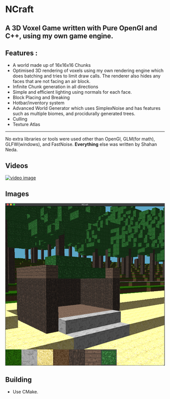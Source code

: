 # NCraft
## A 3D Voxel Game written with Pure OpenGl and C++, using my own game engine.

## Features :
* A world made up of 16x16x16 Chunks
* Optimised 3D rendering of voxels using my own rendering engine which does batching and tries to limit draw calls. The renderer also hides any faces that are not facing an air block.  
* Infinite Chunk generation in all directions
* Simple and efficient lighting using normals for each face.
* Block Placing and Breaking
* Hotbar/inventory system
* Advanced World Generator which uses SimplexNoise and has features such as multiple biomes, and procidurally generated trees.
* Culling
* Texture Atlas

---
No extra libraries or tools were used other than OpenGl, GLM(for math), GLFW(windows), and FastNoise. **Everything** else was written by Shahan Neda.

## Videos
[![video image](https://img.youtube.com/vi/5EfJ2s7asK8/0.jpg)](https://www.youtube.com/watch?v=5EfJ2s7asK8)

## Images

![demo image](https://github.com/shahanneda/NCraft/raw/master/DemoImages/NCraftDemoImg1.png )

## Building
 * Use CMake.
 
